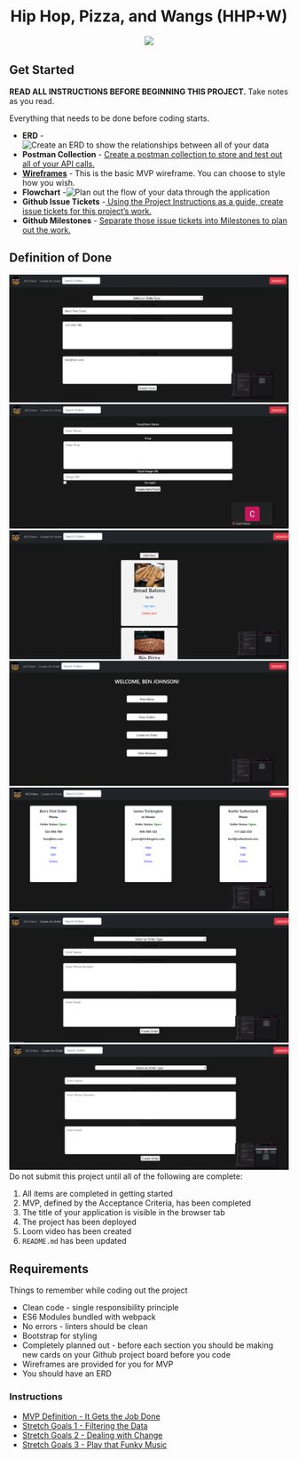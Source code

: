 <div style="text-align:center">
<h1>Hip Hop, Pizza, and Wangs (HHP+W)</h1>

<image src="https://user-images.githubusercontent.com/29741570/205346767-a182560c-64a6-4cfa-80b3-0d64cf998242.png" style="height:300px;"></image></div>

## Get Started
**READ ALL INSTRUCTIONS BEFORE BEGINNING THIS PROJECT.** Take notes as you read.

Everything that needs to be done before coding starts.

* **ERD** - ![Create an ERD to show the relationships between all of  your data](https://files.slack.com/files-pri/T03F2SDTJ-F08JZ28GYLB/image__1_.png)
* **Postman Collection** - [Create a postman collection to store and test out all of your API calls.](https://hhpizza.postman.co/workspace/Hip-Hop-Pizza~bea522fc-9bbd-4f5d-ad6a-7491580fffbd/request/29777902-cb05d54d-5bdc-490e-978a-732757fcfde4?action=share&creator=29777902&ctx=documentation)
* **[Wireframes](https://www.figma.com/file/4y3EZddALuBR3ouSEM57Np/MVP?node-id=0%3A1)** - This is the basic MVP wireframe. You can choose to style how you wish.
* **Flowchart** -![ Plan out the flow of your data through the application](https://files.slack.com/files-pri/T03F2SDTJ-F08JUB2CE6R/screenshot_2025-03-15_113824.png)
* **Github Issue Tickets** -[ Using the Project Instructions as a guide, create issue tickets for this project’s work.](https://github.com/mattnorthcutt/hiphop-pizza-wings-and-things-blooming-buds/issues?q=is%3Aissue)
* **Github Milestones** - [Separate those issue tickets into Milestones to plan out the work.](https://github.com/mattnorthcutt/hiphop-pizza-wings-and-things-blooming-buds/milestones?state=closed)



## Definition of Done

![alt text](<Screenshot (71).png>)
![alt text](<Screenshot (73).png>)
![alt text](<Screenshot (67).png>)
![alt text](<Screenshot (66).png>)
![alt text](<Screenshot (68).png>)
![alt text](<Screenshot (69).png>)
![alt text](<Screenshot (72).png>)
Do not submit this project until all of the following are complete:

1. All items are completed in getting started
1. MVP, defined by the Acceptance Criteria, has been completed
1. The title of your application is visible in the browser tab
1. The project has been deployed
1. Loom video has been created
1. `README.md` has been updated

## Requirements

Things to remember while coding out the project

* Clean code - single responsibility principle
* ES6 Modules bundled with webpack
* No errors - linters should be clean
* Bootstrap for styling
* Completely planned out - before each section you should be making new cards on your Github project board before you code
* Wireframes are provided for you for MVP
* You should have an ERD

### Instructions

* [MVP Definition - It Gets the Job Done](./instructions/mvp.md)
* [Stretch Goals 1 - Filtering the Data](./instructions/stretch-1.md)
* [Stretch Goals 2 - Dealing with Change](./instructions/stretch-2.md)
* [Stretch Goals 3 - Play that Funky Music](./instructions/stretch-3.md)
